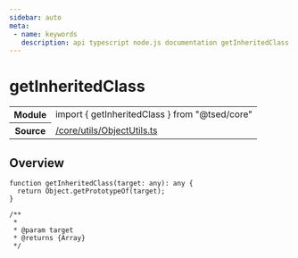 ```yaml
---
sidebar: auto
meta:
 - name: keywords
   description: api typescript node.js documentation getInheritedClass function
---
```

# getInheritedClass <Badge text="Function" type="function"/>
<!-- Summary -->
<section class="symbol-info"><table class="is-full-width"><tbody><tr><th>Module</th><td><div class="lang-typescript"><span class="token keyword">import</span> { getInheritedClass }&nbsp;<span class="token keyword">from</span>&nbsp;<span class="token string">"@tsed/core"</span></div></td></tr><tr><th>Source</th><td><a href="https://github.com/Romakita/ts-express-decorators/blob/v4.30.1/src//core/utils/ObjectUtils.ts#L0-L0">/core/utils/ObjectUtils.ts</a></td></tr></tbody></table></section>

<!-- Overview -->
## Overview


<pre><code class="typescript-lang ">function <span class="token function">getInheritedClass</span><span class="token punctuation">(</span>target<span class="token punctuation">:</span> <span class="token keyword">any</span><span class="token punctuation">)</span><span class="token punctuation">:</span> <span class="token keyword">any</span> <span class="token punctuation">{</span>
  return Object.<span class="token function">getPrototypeOf</span><span class="token punctuation">(</span>target<span class="token punctuation">)</span><span class="token punctuation">;</span>
<span class="token punctuation">}</span>

/**
 *
 * @param target
 * @returns <span class="token punctuation">{</span>Array<span class="token punctuation">}</span>
 */</code></pre>